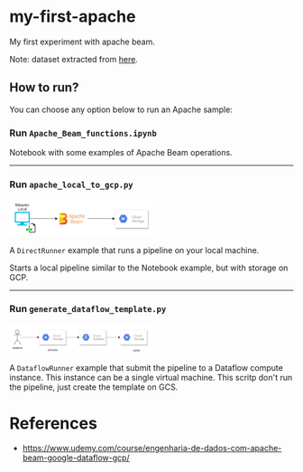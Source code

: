 # my-first-apache
My first experiment with apache beam.

Note: dataset extracted from [here](https://raw.githubusercontent.com/cassiobolba/Python/master/Python-Apache-Beam/voos_sample.csv).

## How to run?
You can choose any option below to run an Apache sample:

### Run `Apache_Beam_functions.ipynb`
Notebook with some examples of Apache Beam operations.
___
### Run `apache_local_to_gcp.py`
<img src="imgs/apache.png" alt="Local Process Overview" width="50%" height="auto"><br>

A `DirectRunner` example that runs a pipeline on your local machine.

Starts a local pipeline similar to the Notebook example, but with storage on GCP.
___
### Run `generate_dataflow_template.py`
<img src="imgs/apache-dataflow-runner.png" alt="Local Process Overview" width="50%" height="auto"><br>

A `DataflowRunner` example that submit the pipeline to a Dataflow compute instance.
This instance can be a single virtual machine. This scritp don't run the pipeline, just
create the template on GCS.

# References
- https://www.udemy.com/course/engenharia-de-dados-com-apache-beam-google-dataflow-gcp/